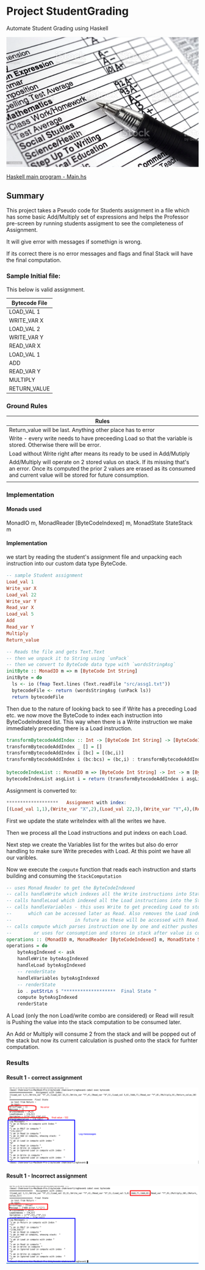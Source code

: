 # Project StudentGrading
Automate Student Grading using Haskell





![image-20230615221528672](Images/image-20230615221528672.png)



[Haskell main program - Main.hs](https://github.com/rchak007/HaskellProjectStudentGrading/blob/main/bytecode/src/Main.hs) 



## Summary

This project takes a Pseudo code for Students assignment in a file which has some basic Add/Multiply set of expressions and helps the Professor pre-screen by running students assigment to see the completeness of Assignment.

It will give error with messages if somethign is wrong. 

If its correct there is no error messages and flags and final Stack will have the final computation.



### Sample Initial file:

This below is valid assignment.

| Bytecode File |
| ------------- |
| LOAD_VAL 1    |
| WRITE_VAR X   |
| LOAD_VAL 2    |
| WRITE_VAR  Y  |
| READ_VAR X    |
| LOAD_VAL 1    |
| ADD           |
| READ_VAR Y    |
| MULTIPLY      |
| RETURN_VALUE  |





### Ground Rules 

| Rules                                                        |
| ------------------------------------------------------------ |
| Return_value will be last. Anything other place has to error |
| Write - every write needs to have preceeding Load so that the variable is stored. Otherwise there will be error. |
| Load without Write right after means its ready to be used in Add/Mutiply |
| Add/Multiply will operate on 2 stored valus on stack. If its missing that's an error. Once its computed the prior 2 values are erased as its consumed and current value will be stored for future consumption. |
|                                                              |





### Implementation 

#### Monads used 

MonadIO m, MonadReader [ByteCodeIndexed] m, MonadState StateStack m



#### Implementation 

we start by reading the student's assignment file and unpacking each instruction into our custom data type ByteCode.

```haskell
-- sample Student assignment
Load_val 1
Write_var X
Load_val 22
Write_var Y
Read_var X
Load_val 5
Add
Read_var Y
Multiply
Return_value
```



```haskell
-- Reads the file and gets Text.Text
-- then we unpack it to String using `unPack` 
-- then we convert to ByteCode data type with `wordsStringAsg`
initByte :: MonadIO m => m [ByteCode Int String]
initByte = do
  ls <- io (fmap Text.lines (Text.readFile "src/assg1.txt"))
  bytecodeFile <- return (wordsStringAsg (unPack ls))
  return bytecodeFile
```



Then due to the nature of looking back to see if Write has a preceding Load etc. we now move the ByteCode to index each instruction into ByteCodeIndexed list. This way when there is a Write instruction we make immediately preceding there is a Load instruction. 

```haskell
transformBytecodeAddIndex :: Int -> [ByteCode Int String] -> [ByteCodeIndexed]
transformBytecodeAddIndex _ [] = []
transformBytecodeAddIndex i [bc] = [(bc,i)]
transformBytecodeAddIndex i (bc:bcs) = (bc,i) : transformBytecodeAddIndex (i+1) bcs

bytecodeIndexList :: MonadIO m => [ByteCode Int String] -> Int -> m [ByteCodeIndexed]
bytecodeIndexList asgList i = return (transformBytecodeAddIndex i asgList)

```



Assignment is converted to:

```haskell
*******************   Assignment with index: 
[(Load_val 1,1),(Write_var "X",2),(Load_val 22,3),(Write_var "Y",4),(Read_var "X",5),(Load_val 5,6),(Add,7),(Read_var "Y",8),(Multiply,9),(Return_value,10)]
```





First we update the state writeIndex with all the writes we have. 

Then we process all the Load instructions and put indexs on each Load. 

Next step we create the Variables list for the writes but also do error handling to make sure Write precedes with Load. At this point we have all our varibles.

Now we execute the `compute` function that reads each instruction and starts building and consuming the `StackComputation`

```haskell
-- uses Monad Reader to get the ByteCodeIndexed
-- calls handleWrite which indexes all the Write instructions into State writesIndex
-- calls handleLoad which indexed all the Load instructions into the State loadIndex
-- calls handleVariables - this uses Write to get preceding Load to store as variables List 
--      which can be accessed later as Read. Also removes the Load index since we wont use that Load fo consumption 
--                       in future as these will be accessed with Read.
-- calls compute which parses instruction one by one and either pushes in to Stack computation 
--        or uses for consumption and stores in stack after value is computed.
operations :: (MonadIO m, MonadReader [ByteCodeIndexed] m, MonadState StateStack m) => m ()
operations = do 
    byteAsgIndexed <- ask
    handleWrite byteAsgIndexed  
    handleLoad byteAsgIndexed  
    -- renderState
    handleVariables byteAsgIndexed 
    -- renderState
    io . putStrLn $ "*******************  Final State "
    compute byteAsgIndexed 
    renderState
```



A Load (only the non Load/write combo are considered) or Read will result is Pushing the value into the stack computation to be consumed later.

An Add or Multiply will consume 2 from the stack and will be popped out of the stack but now its current calculation is pushed onto the stack for furhter computation. 



### Results

#### Result 1 - correct assignment 

![image-20220702135120780](Images/asg1Result.png)







#### Result 1 - Incorrect assignment 

![image-20220702135337178](Images/asg3AddErr.png)


















